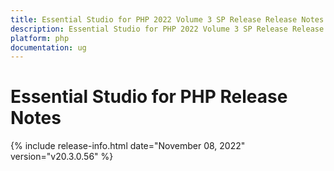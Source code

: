 ```yaml
---
title: Essential Studio for PHP 2022 Volume 3 SP Release Release Notes  
description: Essential Studio for PHP 2022 Volume 3 SP Release Release Notes  
platform: php
documentation: ug
---
```


# Essential Studio for PHP  Release Notes  

{% include release-info.html date="November 08, 2022"  version="v20.3.0.56" %} 





